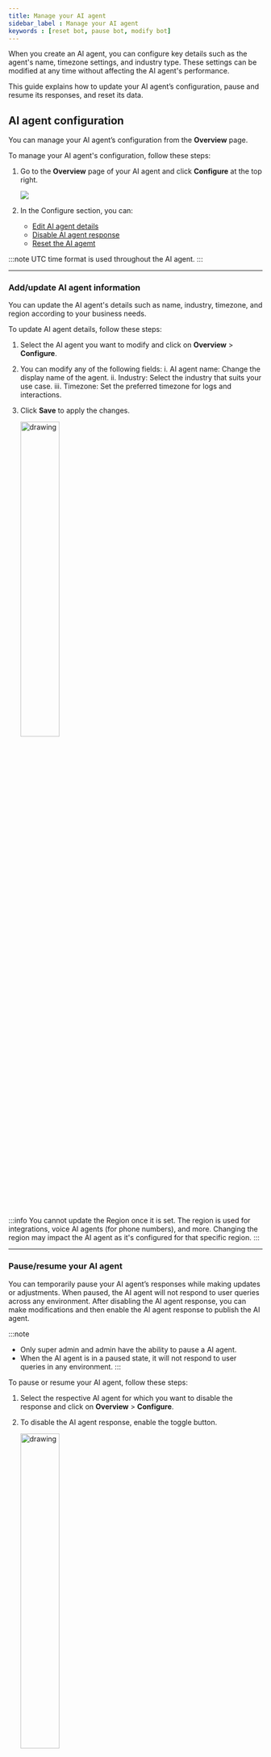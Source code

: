 ```yaml
---
title: Manage your AI agent 
sidebar_label : Manage your AI agent
keywords : [reset bot, pause bot, modify bot]
---
```


When you create an AI agent, you can configure key details such as the agent's name, timezone settings, and industry type. These settings can be modified at any time without affecting the AI agent's performance.

This guide explains how to update your AI agent’s configuration, pause and resume its responses, and reset its data.

## AI agent configuration 

You can manage your AI agent’s configuration from the **Overview** page.

To manage your AI agent's configuration, follow these steps:

1. Go to the **Overview** page of your AI agent and click **Configure** at the top right.

    ![](https://cdn.yellowmessenger.com/assets/yellow-docs/configurebot.png)

2. In the Configure section, you can:

    * [Edit AI agent details](#addupdate-ai-agent-information)
    * [Disable AI agent response](#pauseresume-your-ai-agent)
    * [Reset the AI agemt](#reset-your-ai-agent-data)

:::note
UTC time format is used throughout the AI agent.
:::

---

### Add/update AI agent information

You can update the AI agent's details such as name, industry, timezone, and region according to your business needs.

To update AI agent details, follow these steps:

1. Select the AI agent you want to modify and click on **Overview** > **Configure**.

2. You can modify any of the following fields:
    i. AI agent name: Change the display name of the agent.
    ii. Industry: Select the industry that suits your use case.
    iii. Timezone: Set the preferred timezone for logs and interactions.

3. Click **Save** to apply the changes.

    <img src="https://cdn.yellowmessenger.com/assets/yellow-docs/updatebot.png" alt="drawing" width="40%"/>

:::info
You cannot update the Region once it is set. The region is used for integrations, voice AI agents (for phone numbers), and more. Changing the region may impact the AI agent as it's configured for that specific region.
:::

----

### Pause/resume your AI agent

You can temporarily pause your AI agent’s responses while making updates or adjustments. When paused, the AI agent will not respond to user queries across any environment. After disabling the AI agent response, you can make modifications and then enable the AI agent response to publish the AI agent.

:::note
- Only super admin and admin have the ability to pause a AI agent. 
- When the AI agent is in a paused state, it will not respond to user queries in any environment.
:::

To pause or resume your AI agent, follow these steps:

1. Select the respective AI agent for which you want to disable the response and click on **Overview** > **Configure**.

2. To disable the AI agent response, enable the toggle button.

    <img src="https://cdn.yellowmessenger.com/assets/yellow-docs/tooglepause.png" alt="drawing" width="40%"/>

:::info 
**Marketplace dependency**: 
- If you export a AI agent template to a **private** Marketplace, it gets published automatically, and you will not be able to pause the AI agent in between.
- If you export a AI agent template to the **public** or training section of the Marketplace, the AI agent template is submitted for review, and you will not be able to pause the AI agent.
:::

----

### Reset your AI agent data

Resetting an AI agent allows you to delete all past flows, conversations, and data associated with it.

:::note
Only super admin and admin have the ability to reset the AI agent.
:::

To reset an AI agent, follow these steps:

1. Select the AI agent that you want to reset and click **Overview** > **Configure**.
2. Click on **Reset AI agent** to delete all past flows, conversations, and data of the selected AI agent.

   <img src="https://cdn.yellowmessenger.com/assets/yellow-docs/reset.png" alt="drawing" width="40%"/>

----

### Delete your AI agent

You cannot delete an AI agent. However, you can:
* Pause the agent to stop its responses.
* Reset it to clear all existing configurations and data.

-----

## View AI agent audit log 

Audit log provids a detailed record of the changes made to each module(APIs, Inbox Agent configuration/actions, Channels), including information about the user (user email) who made the changes and the timestamp of the actions taken. 

To view audit log, follow these steps:

1. Click **AI agent settings** > **Audit logs** to access the log of all the changes made.

    ![image](https://imgur.com/E5gLq7h.png)

2. To filter the results and view specific information, you can use the **filter** button and apply relevant filters.

    <img src="https://imgur.com/QqL6CXo.png" alt="drawing" width="50%"/>

3. If you wish to download all the data from the Audit log, you can do so by clicking on **Download CSV**. This will allow you to have a comprehensive record of all the changes made to the AI agent over time.

:::note
Audit logs will be available for 6 months.
:::